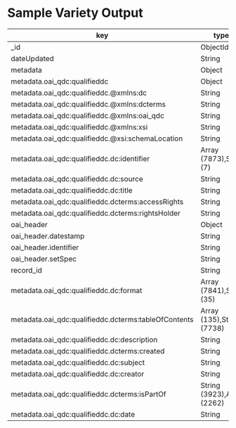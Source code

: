 # Sample Variety Output

| key                                                  | types                      | occurrences | percents           |
| ---------------------------------------------------- | -------------------------- | ----------- | ------------------ |
| _id                                                  | ObjectId                   |        7880 | 100.00000000000000 |
| dateUpdated                                          | String                     |        7880 | 100.00000000000000 |
| metadata                                             | Object                     |        7880 | 100.00000000000000 |
| metadata.oai_qdc:qualifieddc                         | Object                     |        7880 | 100.00000000000000 |
| metadata.oai_qdc:qualifieddc.@xmlns:dc               | String                     |        7880 | 100.00000000000000 |
| metadata.oai_qdc:qualifieddc.@xmlns:dcterms          | String                     |        7880 | 100.00000000000000 |
| metadata.oai_qdc:qualifieddc.@xmlns:oai_qdc          | String                     |        7880 | 100.00000000000000 |
| metadata.oai_qdc:qualifieddc.@xmlns:xsi              | String                     |        7880 | 100.00000000000000 |
| metadata.oai_qdc:qualifieddc.@xsi:schemaLocation     | String                     |        7880 | 100.00000000000000 |
| metadata.oai_qdc:qualifieddc.dc:identifier           | Array (7873),String (7)    |        7880 | 100.00000000000000 |
| metadata.oai_qdc:qualifieddc.dc:source               | String                     |        7880 | 100.00000000000000 |
| metadata.oai_qdc:qualifieddc.dc:title                | String                     |        7880 | 100.00000000000000 |
| metadata.oai_qdc:qualifieddc.dcterms:accessRights    | String                     |        7880 | 100.00000000000000 |
| metadata.oai_qdc:qualifieddc.dcterms:rightsHolder    | String                     |        7880 | 100.00000000000000 |
| oai_header                                           | Object                     |        7880 | 100.00000000000000 |
| oai_header.datestamp                                 | String                     |        7880 | 100.00000000000000 |
| oai_header.identifier                                | String                     |        7880 | 100.00000000000000 |
| oai_header.setSpec                                   | String                     |        7880 | 100.00000000000000 |
| record_id                                            | String                     |        7880 | 100.00000000000000 |
| metadata.oai_qdc:qualifieddc.dc:format               | Array (7841),String (35)   |        7876 |  99.94923857868021 |
| metadata.oai_qdc:qualifieddc.dcterms:tableOfContents | Array (135),String (7738)  |        7873 |  99.91116751269035 |
| metadata.oai_qdc:qualifieddc.dc:description          | String                     |        7854 |  99.67005076142132 |
| metadata.oai_qdc:qualifieddc.dcterms:created         | String                     |        7809 |  99.09898477157360 |
| metadata.oai_qdc:qualifieddc.dc:subject              | String                     |        6870 |  87.18274111675127 |
| metadata.oai_qdc:qualifieddc.dc:creator              | String                     |        6303 |  79.98730964467005 |
| metadata.oai_qdc:qualifieddc.dcterms:isPartOf        | String (3923),Array (2262) |        6185 |  78.48984771573605 |
| metadata.oai_qdc:qualifieddc.dc:date                 | String                     |        4366 |  55.40609137055838 |